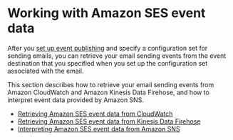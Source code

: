 # Working with Amazon SES event data<a name="working-with-event-data"></a>

After you [set up event publishing](monitor-sending-using-event-publishing-setup.md) and specify a configuration set for sending emails, you can retrieve your email sending events from the event destination that you specified when you set up the configuration set associated with the email\.

This section describes how to retrieve your email sending events from Amazon CloudWatch and Amazon Kinesis Data Firehose, and how to interpret event data provided by Amazon SNS\.
+ [Retrieving Amazon SES event data from CloudWatch](event-publishing-retrieving-cloudwatch.md)
+ [Retrieving Amazon SES event data from Kinesis Data Firehose](event-publishing-retrieving-firehose.md)
+ [Interpreting Amazon SES event data from Amazon SNS](event-publishing-retrieving-sns.md)